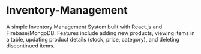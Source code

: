 # Inventory-Management
A simple Inventory Management System built with React.js and Firebase/MongoDB. ⁠Features include adding new products, viewing items in a table, updating product details (stock, price, category), and deleting discontinued items.
